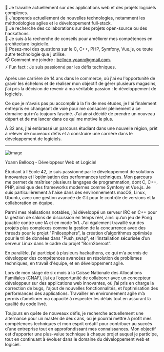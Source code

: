 🔭 Je travaille actuellement sur des applications web et des projets logiciels complexes. </br>
🌱 J'apprends actuellement de nouvelles technologies, notamment les méthodologies agiles et le développement full-stack.</br>
👯 Je recherche des collaborations sur des projets open-source ou des hackathons.</br>
🤔 Je suis à la recherche de conseils pour améliorer mes compétences en architecture logicielle.</br>
💬 Posez-moi des questions sur le C, C++, PHP, Symfony, Vue.js, ou toute autre technologie que j'utilise.</br>
📫 Comment me joindre : [bellocq.yoann@gmail.com](mailto:bellocq.yoann@gmail.com).</br>
⚡ Fun fact : Je suis passionné par les défis techniques.</br>

Après une carrière de 14 ans dans le commerce, où j'ai eu l'opportunité de gravir les échelons et de réaliser mon objectif de gérer plusieurs magasins, j'ai pris la décision de revenir à ma véritable passion : le développement de logiciels.

Ce que je n'avais pas pu accomplir à la fin de mes études, je l'ai finalement entrepris en changeant de voie pour me consacrer pleinement à ce domaine qui m'a toujours fasciné. J'ai ainsi décidé de prendre un nouveau départ et de me lancer dans ce qui me motive le plus.

À 32 ans, j'ai embrassé un parcours étudiant dans une nouvelle région, prêt à relever de nouveaux défis et à construire une carrière dans le développement de logiciels.

-----------------------------------------------
![image](https://github.com/user-attachments/assets/93a0f693-f401-43d8-a4b8-9241c6a942d8)

Yoann Bellocq - Développeur Web et Logiciel

Étudiant à l’École 42, je suis passionné par le développement de solutions innovantes et l’optimisation des performances techniques. Mon parcours me permet de maîtriser plusieurs langages de programmation, dont C, C++, PHP, ainsi que des frameworks modernes comme Symfony et Vue.js. Je suis particulièrement à l'aise dans des environnements macOS, Linux, Ubuntu, avec une gestion avancée de Git pour le contrôle de versions et la collaboration en équipe.

Parmi mes réalisations notables, j’ai développé un serveur IRC en C++ pour la gestion de salons de discussion en temps réel, ainsi qu’un jeu de Pong jouable contre une IA et en mode 1v1. J'ai également travaillé sur des projets plus complexes comme la gestion de la concurrence avec des threads pour le projet "Philosophers", la création d’algorithmes optimisés pour le tri de données dans "Push_swap", et l'installation sécurisée d’un serveur Linux dans le cadre du projet "Born2beroot".

En parallèle, j’ai participé à plusieurs hackathons, ce qui m'a permis de développer des compétences avancées en résolution de problèmes techniques, en travail d'équipe, et en développement agile.

Lors de mon stage de six mois à la Caisse Nationale des Allocations Familiales (CNAF), j’ai eu l’opportunité de collaborer avec un concepteur développeur sur des applications web innovantes, où j’ai pris en charge la correction de bugs, l'ajout de nouvelles fonctionnalités, et l’optimisation des performances des applications. Travailler en environnement agile m’a permis d’améliorer ma capacité à respecter les délais tout en assurant la qualité du code livré.

Toujours en quête de nouveaux défis, je recherche actuellement une alternance pour un master de deux ans, où je pourrai mettre à profit mes compétences techniques et mon esprit créatif pour contribuer au succès d’une entreprise tout en approfondissant mes connaissances. Mon objectif est d’apporter une plus-value technique à chaque projet auquel je participe, tout en continuant à évoluer dans le domaine du développement web et logiciel.

